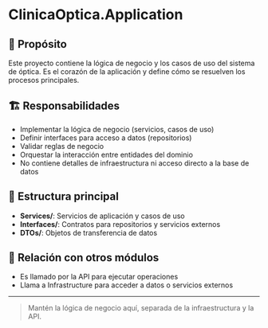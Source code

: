 # ClinicaOptica.Application

## 📖 Propósito
Este proyecto contiene la lógica de negocio y los casos de uso del sistema de óptica. Es el corazón de la aplicación y define cómo se resuelven los procesos principales.

## 🏗️ Responsabilidades
- Implementar la lógica de negocio (servicios, casos de uso)
- Definir interfaces para acceso a datos (repositorios)
- Validar reglas de negocio
- Orquestar la interacción entre entidades del dominio
- No contiene detalles de infraestructura ni acceso directo a la base de datos

## 📂 Estructura principal
- **Services/**: Servicios de aplicación y casos de uso
- **Interfaces/**: Contratos para repositorios y servicios externos
- **DTOs/**: Objetos de transferencia de datos

## 🔗 Relación con otros módulos
- Es llamado por la API para ejecutar operaciones
- Llama a Infrastructure para acceder a datos o servicios externos

---

> Mantén la lógica de negocio aquí, separada de la infraestructura y la API. 